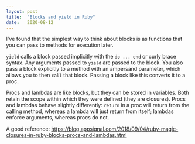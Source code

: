 ```yaml
---
layout: post
title:  "Blocks and yield in Ruby"
date:   2020-08-12
---
```


I've found that the simplest way to think about blocks is as functions that you can pass to methods for execution later.

`yield` calls a block passed implicitly with the `do ... end` or curly brace syntax. Any arguments passed to `yield` are passed to the block. You also pass a block explicitly to a method with an ampersand parameter, which allows you to then `call` that block. Passing a block like this converts it to a proc.

Procs and lambdas are like blocks, but they can be stored in variables. Both retain the scope within which they were defined (they are closures). Procs and lambdas behave slightly differently: `return` in a proc will return from the calling method, whereas a lambda will just return from itself; lambdas enforce arguments, whereas procs do not.

A good reference: <https://blog.appsignal.com/2018/09/04/ruby-magic-closures-in-ruby-blocks-procs-and-lambdas.html>
